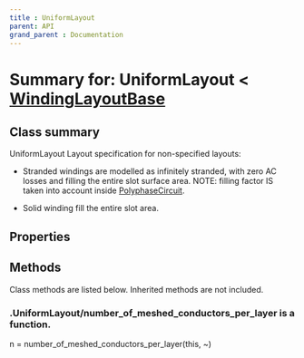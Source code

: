 ```yaml
---
title : UniformLayout
parent: API
grand_parent : Documentation
---
```

# Summary for: **UniformLayout**  < [WindingLayoutBase](WindingLayoutBase.html)

## Class summary

UniformLayout Layout specification for non-specified layouts:

* Stranded windings are modelled as infinitely stranded, with zero AC
losses and filling the entire slot surface area. NOTE: filling factor
IS taken into account inside [PolyphaseCircuit](PolyphaseCircuit.html).

* Solid winding fill the entire slot area.

## Properties


## Methods

Class methods are listed below. Inherited methods are not included.

### .UniformLayout/**number_of_meshed_conductors_per_layer** is a function.
n = number_of_meshed_conductors_per_layer(this, ~)


